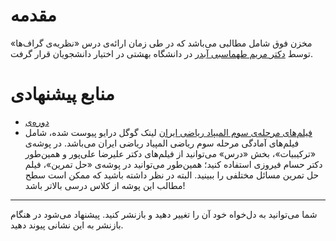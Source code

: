 # مقدمه
مخزن فوق شامل مطالبی می‌باشد که در طی زمان ارائه‌ی 
درس «نظریه‌ی گراف‌ها»  توسط [دکتر مریم طهماسبی آبدر](https://scholar.google.com/citations?user=GAmey8oAAAAJ&hl=en) 
در دانشگاه بهشتی 
در اختیار دانشجویان قرار گرفت. 

# منابع پیشنهادی
- [دوره‌ی ]()
- [فیلم‌های مرحله‌ی سوم المیپاد ریاضی ایران](https://drive.google.com/drive/folders/1nQPCiQNcXYcfq9vMToFRSK6nHBia7P_N)
لینک گوگل‌ درایو پیوست شده، شامل فیلم‌های آمادگی مرحله سوم ریاضی المپیاد ریاضی ایران می‌باشد. در پوشه‌ی «ترکیبیات»، بخش «درس» می‌توانید از فیلم‌های دکتر علیرضا علی‌پور و همین‌طور دکتر حسام فیروزی استفاده کنید؛ همین‌طور می‌توانید در پوشه‌ی «حل تمرین»، فیلم حل تمرین مسائل مختلفی را ببینید. البته در نظر داشته باشید که ممکن است سطح مطالب این پوشه از کلاس درسی بالاتر باشد!

----
شما می‌توانید به دل‌خواه خود آن را تغییر دهید و بازنشر کنید.
پیشنهاد می‌شود در هنگام بازنشر به این نشانی پیوند دهید.


